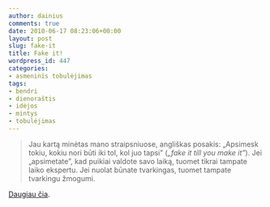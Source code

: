 ```yaml
---
author: dainius
comments: true
date: 2010-06-17 08:23:06+00:00
layout: post
slug: fake-it
title: Fake it!
wordpress_id: 447
categories:
- asmeninis tobulėjimas
tags:
- bendri
- dienoraštis
- idėjos
- mintys
- tobulėjimas
---
```


>   Jau kartą minėtas mano straipsniuose, angliškas posakis: „Apsimesk tokiu, kokiu nori būti iki tol, kol juo tapsi” (*„fake it till you make it”*). Jei „apsimetate”, kad puikiai valdote savo laiką, tuomet tikrai tampate laiko ekspertu. Jei nuolat būnate tvarkingas, tuomet tampate tvarkingu žmogumi.


[Daugiau čia](http://povilas.panavas.lt/blogas/2010/06/17/gyvenimo-vaidmenys-ka-jus-vaidinate/).

